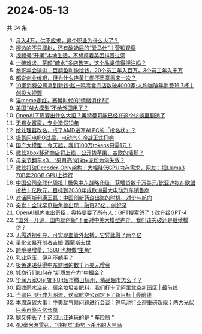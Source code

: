 # 2024-05-13

共 34 条

<!-- BEGIN 36KR -->
<!-- 最后更新时间 2024-05-13 06:00:52 +0800 -->
1. [月入4万，供不应求，这个职业为什么火了？](https://36kr.com/p/2772207803448326)
1. [擦边的不只椰树，还有酸奶届的“爱马仕”｜营销观察](https://36kr.com/p/2772348491512578)
1. [视频号“开闸”本地生活，不想摸着美团抖音过河](https://36kr.com/p/2771659537136644)
1. [一碗难求，茶颜“糖水”多店售空，这个品类值得押注吗？](https://36kr.com/p/2772261514033927)
1. [参哥年会演讲：巨额盈利像捡钱，20个员工年入百万，3个员工年入千万](https://36kr.com/p/2771641665944320)
1. [都说创业维艰，但为什么连黄仁勋不愿意再来一次？](https://36kr.com/p/2569218347623815)
1. [10家消费公司拿到新钱;赵一鸣零食门店数破4000家;人均咖啡年消费16.7杯丨创投大视野](https://36kr.com/p/2769697241627398)
1. [猫meme走红，赛博时代的“情绪消化剂”](https://36kr.com/p/2771561655220996)
1. [美国“AI大模型”不给外国用了？](https://36kr.com/p/2771373136018435)
1. [OpenAI下周要出什么大招？奥特曼可能已经在这个访谈里剧透了](https://36kr.com/p/2772301165231113)
1. [无锡女富豪，专业造假10年](https://36kr.com/p/2771567090665220)
1. [给处理器改名，成了AMD进军AI PC的「投名状」？](https://36kr.com/p/2771452794226436)
1. [极氪闪电IPO过后，电动汽车冷战正式打响](https://36kr.com/p/2771704449284864)
1. [国产大模型：今天起，我们100万tokens只需1元！](https://36kr.com/p/2771542856268551)
1. [微软Xbox移动商店将上线，公开撬苹果、谷歌的墙脚？](https://36kr.com/p/2771450482446985)
1. [母亲节翻车×3，“男月亮”听劝+宠粉为何失效？](https://36kr.com/p/2772141553990403)
1. [微软打破Decoder-Only架构！大幅降低GPU内存需求，网友：把Llama3 70B弄20GB GPU上运行](https://36kr.com/p/2771543051008775)
1. [中国公司全球化周报 | 极兔中东战略升级，获增资数千万美元/​比亚迪拟在欧盟投数十亿欧元，目标到2030年成欧洲最大电动汽车销售商](https://36kr.com/p/2771397990267908)
1. [对话阿斯利康王磊：中国创新药企出海的时机、对价与航向](https://36kr.com/p/2772534339910407)
1. [突发！全球罕见独角兽出现：融资76亿，创纪录](https://36kr.com/p/2771443956972552)
1. [OpenAI抓内鬼出奇招，奥特曼耍了所有人：GPT搜索鸽了！改升级GPT-4](https://36kr.com/p/2771542360980480)
1. [“国外一开源，国内就创新”！面对中美大模型差异，我们该突破还是继续模仿？](https://36kr.com/p/2772311022681088)
1. [无需透视引导、可实现血管外起搏，它凭此融了两个亿](https://36kr.com/p/2772181628451849)
1. [量化交易开创者吉姆·西蒙斯去世](https://36kr.com/p/2771537101519621)
1. [跨境寻增量，1688 也想做“主角”](https://36kr.com/p/2771493481154310)
1. [乳业承压，伊利不躺平？](https://36kr.com/p/2771622211795713)
1. [极兔速递获得中东财团的数千万美元增资](https://36kr.com/p/2772338499074821)
1. [城商行们如何在“新质生产力”中掘金？](https://36kr.com/p/2771624351136518)
1. [华润万家Ole’旗下Blt超市撤出杭州，精品超市怎么了？](https://36kr.com/p/2771716130241284)
1. [回收雨水浇花，厨余垃圾变肥料，我们打卡了阿里北京新园区 | 最前线](https://36kr.com/p/2772608233962240)
1. [当绿色飞行成为潮流，这家航空公司定下了新目标 | 最前线](https://36kr.com/p/2772766501747720)
1. [本周双碳大事：中美就气候问题进行会谈；锂电池行业迎重磅新规；两大光伏巨头再签百亿长单](https://36kr.com/p/2772803275078409)
1. [腿又伸长了！这回比亚迪玩的是 “ 车险局 ”](https://36kr.com/p/2771619318627078)
1. [4D毫米波雷达，“纯视觉”趋势下杀出的大黑马](https://36kr.com/p/2771561491174022)
<!-- END 36KR -->